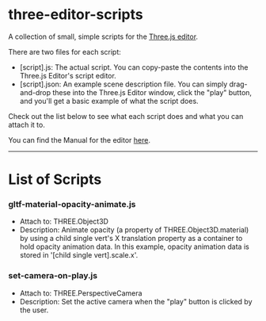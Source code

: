 # three-editor-scripts
A collection of small, simple scripts for the [Three.js editor](https://threejs.org/editor).

There are two files for each script:
- [script].js: The actual script. You can copy-paste the contents into the Three.js Editor's script editor.
- [script].json: An example scene description file. You can simply drag-and-drop these into the Three.js Editor window, click the "play" button, and you'll get a basic example of what the script does.

Check out the list below to see what each script does and what you can attach it to.

You can find the Manual for the editor [here](https://github.com/mrdoob/three.js/wiki/Editor-Manual).

-----

# List of Scripts

### gltf-material-opacity-animate.js
  - Attach to: THREE.Object3D
  - Description: Animate opacity (a property of THREE.Object3D.material) by using a child single vert's X translation property as a container to hold opacity animation data. In this example, opacity animation data is stored in '[child single vert].scale.x'.

### set-camera-on-play.js
  - Attach to: THREE.PerspectiveCamera
  - Description: Set the active camera when the "play" button is clicked by the user.
